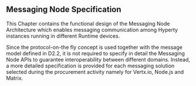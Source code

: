 Messaging Node Specification
----------------------------

This Chapter contains the functional design of the Messaging Node Architecture which enables messaging communication among Hyperty instances running in different Runtime devices.

Since the protocol-on-the fly concept is used together with the message model defined in D2.2, it is not required to specify in detail the Messaging Node APIs to guarantee interoperability between different domains. Instead, a more detailed specification is provided for each messaging solution selected during the procurement activity namely for Vertx.io, Node.js and Matrix.
